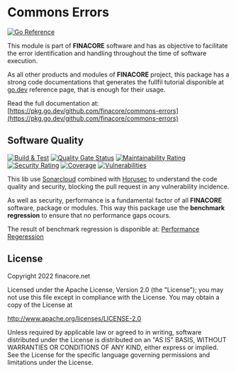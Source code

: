 # Commons Errors
[![Go Reference](https://pkg.go.dev/badge/github.com/finacore/commons-errors.svg)](https://pkg.go.dev/github.com/finacore/commons-errors)

This module is part of __FINACORE__ software and has as objective to facilitate the error identification and handling throughout the time of software execution. 

As all other products and modules of __FINACORE__ project, this package has a strong code documentations that generates the fullfil tutorial disponible at [go.dev](https://pkg.go.dev/github.com/finacore/commons-errors) reference page, that is enough for their usage.

Read the full documentation at: [https://pkg.go.dev/github.com/finacore/commons-errors](https://pkg.go.dev/github.com/finacore/commons-errors)

## Software Quality

[![Build & Test](https://github.com/finacore/commons-errors/actions/workflows/build.yml/badge.svg)](https://github.com/finacore/commons-errors/actions/workflows/build.yml)
[![Quality Gate Status](https://sonarcloud.io/api/project_badges/measure?project=finacore_commons-errors&metric=alert_status)](https://sonarcloud.io/summary/new_code?id=finacore_commons-errors)
[![Maintainability Rating](https://sonarcloud.io/api/project_badges/measure?project=finacore_commons-errors&metric=sqale_rating)](https://sonarcloud.io/summary/new_code?id=finacore_commons-errors)
[![Security Rating](https://sonarcloud.io/api/project_badges/measure?project=finacore_commons-errors&metric=security_rating)](https://sonarcloud.io/summary/new_code?id=finacore_commons-errors)
[![Coverage](https://sonarcloud.io/api/project_badges/measure?project=finacore_commons-errors&metric=coverage)](https://sonarcloud.io/summary/new_code?id=finacore_commons-errors)
[![Vulnerabilities](https://sonarcloud.io/api/project_badges/measure?project=finacore_commons-errors&metric=vulnerabilities)](https://sonarcloud.io/summary/new_code?id=finacore_commons-errors)

This lib use [Sonarcloud](https://sonarcloud.io/) combined with [Horusec](https://horusec.io/) to understand the code quality and security, blocking the pull request in any vulnerability incidence.

As well as security, performance is a fundamental factor of all __FINACORE__ software, package or modules. This way this package use the __benchmark regression__ to ensure that no performance gaps ocours.

The result of benchmark regression is disponible at: [Performance Regeression](https://finacore.github.io/commons-errors/dev/bench/)

## License

Copyright 2022 finacore.net

Licensed under the Apache License, Version 2.0 (the "License");
you may not use this file except in compliance with the License.
You may obtain a copy of the License at

  http://www.apache.org/licenses/LICENSE-2.0

Unless required by applicable law or agreed to in writing, software
distributed under the License is distributed on an "AS IS" BASIS,
WITHOUT WARRANTIES OR CONDITIONS OF ANY KIND, either express or implied.
See the License for the specific language governing permissions and
limitations under the License.